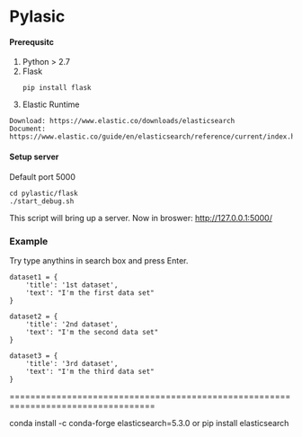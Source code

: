 # Pylasic
#### Prerequsitc
1. Python > 2.7
2. Flask
    ```
    pip install flask
    ```
3. Elastic Runtime
```
Download: https://www.elastic.co/downloads/elasticsearch
Document: https://www.elastic.co/guide/en/elasticsearch/reference/current/index.html
```

#### Setup server
Default port 5000
```
cd pylastic/flask
./start_debug.sh
```
This script will bring up a server.
Now in broswer: http://127.0.0.1:5000/

### Example
Try type anythins in search box and press Enter.
```
dataset1 = {
    'title': '1st dataset',
    'text': "I'm the first data set"
}

dataset2 = {
    'title': '2nd dataset',
    'text': "I'm the second data set"
}

dataset3 = {
    'title': '3rd dataset',
    'text': "I'm the third data set"
}
```
==================================================================================

conda install -c conda-forge elasticsearch=5.3.0
or 
pip install elasticsearch

